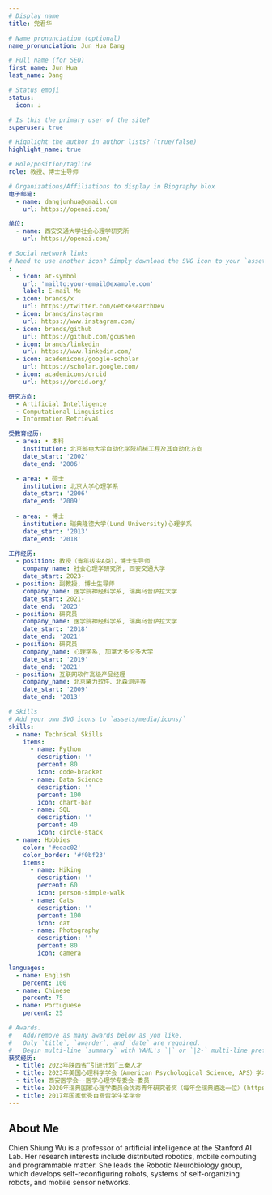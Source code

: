 ```yaml
---
# Display name
title: 党君华 

# Name pronunciation (optional)
name_pronunciation: Jun Hua Dang

# Full name (for SEO)
first_name: Jun Hua
last_name: Dang

# Status emoji
status:
  icon: ☕️

# Is this the primary user of the site?
superuser: true

# Highlight the author in author lists? (true/false)
highlight_name: true

# Role/position/tagline
role: 教授、博士生导师

# Organizations/Affiliations to display in Biography blox
电子邮箱:
  - name: dangjunhua@gmail.com
    url: https://openai.com/

单位:
  - name: 西安交通大学社会心理学研究所
    url: https://openai.com/

# Social network links
# Need to use another icon? Simply download the SVG icon to your `assets/media/icons/` folder.
:
  - icon: at-symbol
    url: 'mailto:your-email@example.com'
    label: E-mail Me
  - icon: brands/x
    url: https://twitter.com/GetResearchDev
  - icon: brands/instagram
    url: https://www.instagram.com/
  - icon: brands/github
    url: https://github.com/gcushen
  - icon: brands/linkedin
    url: https://www.linkedin.com/
  - icon: academicons/google-scholar
    url: https://scholar.google.com/
  - icon: academicons/orcid
    url: https://orcid.org/

研究方向:
  - Artificial Intelligence
  - Computational Linguistics
  - Information Retrieval

受教育经历:
  - area: •	本科
    institution: 北京邮电大学自动化学院机械工程及其自动化方向
    date_start: '2002'
    date_end: '2006'

  - area: •	硕士
    institution: 北京大学心理学系
    date_start: '2006'
    date_end: '2009'
 
  - area: •	博士
    institution: 瑞典隆德大学(Lund University)心理学系
    date_start: '2013'
    date_end: '2018'

工作经历:
  - position: 教授（青年拔尖A类），博士生导师
    company_name: 社会心理学研究所, 西安交通大学
    date_start: 2023-
  - position: 副教授, 博士生导师
    company_name: 医学院神经科学系, 瑞典乌普萨拉大学
    date_start: 2021-
    date_end: '2023'
  - position: 研究员
    company_name: 医学院神经科学系, 瑞典乌普萨拉大学
    date_start: '2018'
    date_end: '2021'
  - position: 研究员
    company_name: 心理学系, 加拿大多伦多大学
    date_start: '2019'
    date_end: '2021'
  - position: 互联网软件高级产品经理
    company_name: 北京曦力软件、北森测评等
    date_start: '2009'
    date_end: '2013'

# Skills
# Add your own SVG icons to `assets/media/icons/`
skills:
  - name: Technical Skills
    items:
      - name: Python
        description: ''
        percent: 80
        icon: code-bracket
      - name: Data Science
        description: ''
        percent: 100
        icon: chart-bar
      - name: SQL
        description: ''
        percent: 40
        icon: circle-stack
  - name: Hobbies
    color: '#eeac02'
    color_border: '#f0bf23'
    items:
      - name: Hiking
        description: ''
        percent: 60
        icon: person-simple-walk
      - name: Cats
        description: ''
        percent: 100
        icon: cat
      - name: Photography
        description: ''
        percent: 80
        icon: camera

languages:
  - name: English
    percent: 100
  - name: Chinese
    percent: 75
  - name: Portuguese
    percent: 25

# Awards.
#   Add/remove as many awards below as you like.
#   Only `title`, `awarder`, and `date` are required.
#   Begin multi-line `summary` with YAML's `|` or `|2-` multi-line prefix and indent 2 spaces below.
获奖经历:
  - title: 2023年陕西省“引进计划”三秦人才
  - title: 2023年美国心理科学学会（American Psychological Science, APS）学术新星（Rising Star）
  - title: 西安医学会--医学心理学专委会—委员
  - title: 2020年瑞典国家心理学委员会优秀青年研究者奖（每年全瑞典遴选一位）(https://www.nkpsykologi.org/2020-junhua-dang-lunds-universitet.html)
  - title: 2017年国家优秀自费留学生奖学金
---
```


## About Me

Chien Shiung Wu is a professor of artificial intelligence at the Stanford AI Lab. Her research interests include distributed robotics, mobile computing and programmable matter. She leads the Robotic Neurobiology group, which develops self-reconfiguring robots, systems of self-organizing robots, and mobile sensor networks.
